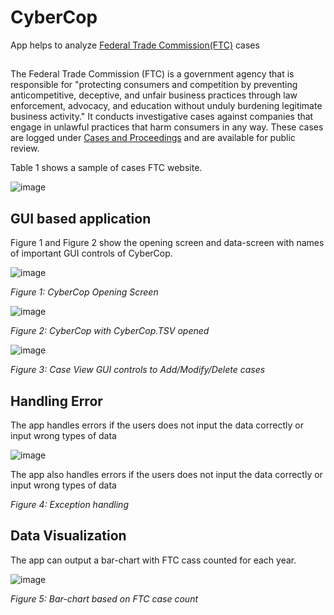 # CyberCop

App helps to analyze [Federal Trade Commission(FTC)](https://www.ftc.gov/about-ftc) cases

## 
The Federal Trade Commission (FTC) is a government agency that is responsible for "protecting consumers and competition by preventing anticompetitive, deceptive, and unfair business practices through law enforcement, advocacy, and education without unduly burdening legitimate business activity." It conducts investigative cases against companies that engage in unlawful practices that harm consumers in any way. These cases are logged under [Cases and Proceedings](https://www.ftc.gov/enforcement/cases-proceedings) and are available for public review.

Table 1 shows a sample of cases FTC website. 

![image](https://user-images.githubusercontent.com/35508198/152411545-d9d3c4dc-776e-4bc9-9484-2e5843ab510a.png)

## GUI based application

Figure 1 and Figure 2 show the opening screen and data-screen with names of important GUI controls of CyberCop.

![image](https://user-images.githubusercontent.com/35508198/152412123-9081a96f-bd1b-4fe7-abd0-a46c554e510b.png)

_Figure 1: CyberCop Opening Screen_


![image](https://user-images.githubusercontent.com/35508198/152412335-80e3864b-403d-45af-9281-c09f7e5c77fb.png)

_Figure 2: CyberCop with CyberCop.TSV opened_


![image](https://user-images.githubusercontent.com/35508198/152412470-6d0009f2-c79b-4384-8938-c404aa366778.png)

_Figure 3: Case View GUI controls to Add/Modify/Delete cases_

## Handling Error 

The app handles errors if the users does not input the data correctly or input wrong types of data

![image](https://user-images.githubusercontent.com/35508198/152415523-79d0da56-3b0a-4464-97d8-2640e39d2802.png)

The app also handles errors if the users does not input the data correctly or input wrong types of data

_Figure 4: Exception handling_

## Data Visualization

The app can output a bar-chart with FTC cass counted for each year.

![image](https://user-images.githubusercontent.com/35508198/152415749-b1edddda-e4f2-4071-b5d0-eb09aa41b2bb.png)

_Figure 5: Bar-chart based on FTC case count_





